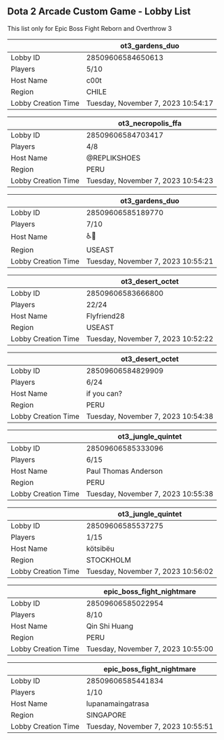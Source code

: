 ## Dota 2 Arcade Custom Game - Lobby List

This list only for Epic Boss Fight Reborn and Overthrow 3

|  | ot3_gardens_duo |
| ------ | ------ |
| Lobby ID | 28509606584650613 |
| Players | 5/10 |
| Host Name | c00t |
| Region | CHILE |
| Lobby Creation Time | Tuesday, November 7, 2023 10:54:17 |


|  | ot3_necropolis_ffa |
| ------ | ------ |
| Lobby ID | 28509606584703417 |
| Players | 4/8 |
| Host Name | @REPLIKSHOES |
| Region | PERU |
| Lobby Creation Time | Tuesday, November 7, 2023 10:54:23 |


|  | ot3_gardens_duo |
| ------ | ------ |
| Lobby ID | 28509606585189770 |
| Players | 7/10 |
| Host Name | ♿🧠 |
| Region | USEAST |
| Lobby Creation Time | Tuesday, November 7, 2023 10:55:21 |


|  | ot3_desert_octet |
| ------ | ------ |
| Lobby ID | 28509606583666800 |
| Players | 22/24 |
| Host Name | Flyfriend28 |
| Region | USEAST |
| Lobby Creation Time | Tuesday, November 7, 2023 10:52:22 |


|  | ot3_desert_octet |
| ------ | ------ |
| Lobby ID | 28509606584829909 |
| Players | 6/24 |
| Host Name | if you can? |
| Region | PERU |
| Lobby Creation Time | Tuesday, November 7, 2023 10:54:38 |


|  | ot3_jungle_quintet |
| ------ | ------ |
| Lobby ID | 28509606585333096 |
| Players | 6/15 |
| Host Name | Paul Thomas Anderson |
| Region | PERU |
| Lobby Creation Time | Tuesday, November 7, 2023 10:55:38 |


|  | ot3_jungle_quintet |
| ------ | ------ |
| Lobby ID | 28509606585537275 |
| Players | 1/15 |
| Host Name | kötsibëu |
| Region | STOCKHOLM |
| Lobby Creation Time | Tuesday, November 7, 2023 10:56:02 |


|  | epic_boss_fight_nightmare |
| ------ | ------ |
| Lobby ID | 28509606585022954 |
| Players | 8/10 |
| Host Name | Qin Shi Huang |
| Region | PERU |
| Lobby Creation Time | Tuesday, November 7, 2023 10:55:00 |


|  | epic_boss_fight_nightmare |
| ------ | ------ |
| Lobby ID | 28509606585441834 |
| Players | 1/10 |
| Host Name | lupanamaingatrasa |
| Region | SINGAPORE |
| Lobby Creation Time | Tuesday, November 7, 2023 10:55:51 |


